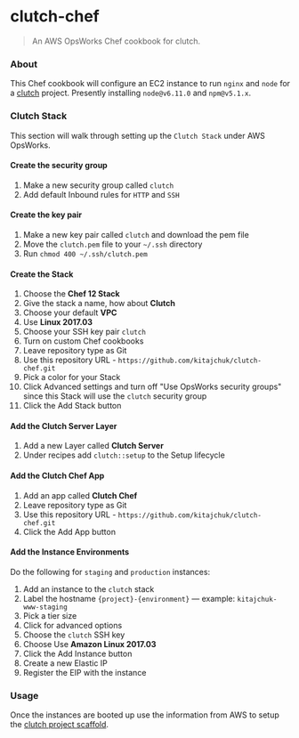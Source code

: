 clutch-chef
===========

> An AWS OpsWorks Chef cookbook for clutch.



### About
This Chef cookbook will configure an EC2 instance to run `nginx` and `node` for a [clutch](https://github.com/kitajchuk/clutch) project. Presently installing `node@v6.11.0` and `npm@v5.1.x`.



### Clutch Stack
This section will walk through setting up the `Clutch Stack` under AWS OpsWorks.

#### Create the security group
1. Make a new security group called `clutch`
2. Add default Inbound rules for `HTTP` and `SSH`

#### Create the key pair
1. Make a new key pair called `clutch` and download the pem file
2. Move the `clutch.pem` file to your `~/.ssh` directory
3. Run `chmod 400 ~/.ssh/clutch.pem`

#### Create the Stack
1. Choose the **Chef 12 Stack**
2. Give the stack a name, how about **Clutch**
3. Choose your default **VPC**
4. Use **Linux 2017.03**
5. Choose your SSH key pair `clutch`
6. Turn on custom Chef cookbooks
7. Leave repository type as Git
8. Use this repository URL - `https://github.com/kitajchuk/clutch-chef.git`
9. Pick a color for your Stack
10. Click Advanced settings and turn off "Use OpsWorks security groups" since this Stack will use the `clutch` security group
11. Click the Add Stack button

#### Add the Clutch Server Layer
1. Add a new Layer called **Clutch Server**
2. Under recipes add `clutch::setup` to the Setup lifecycle

#### Add the Clutch Chef App
1. Add an app called **Clutch Chef**
2. Leave repository type as Git
3. Use this repository URL - `https://github.com/kitajchuk/clutch-chef.git`
4. Click the Add App button

#### Add the Instance Environments
Do the following for `staging` and `production` instances:

1. Add an instance to the `clutch` stack
2. Label the hostname `{project}-{environment}` — example: `kitajchuk-www-staging`
3. Pick a tier size
4. Click for advanced options
5. Choose the `clutch` SSH key
6. Choose Use **Amazon Linux 2017.03**
7. Click the Add Instance button
8. Create a new Elastic IP
9. Register the EIP with the instance



### Usage
Once the instances are booted up use the information from AWS to setup the [clutch project scaffold](https://github.com/kitajchuk/clutch#aws).
